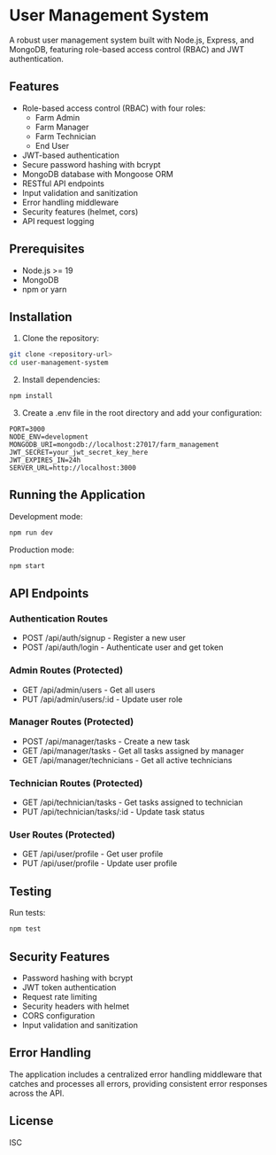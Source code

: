# User Management System

A robust user management system built with Node.js, Express, and MongoDB, featuring role-based access control (RBAC) and JWT authentication.

## Features

- Role-based access control (RBAC) with four roles:
  - Farm Admin
  - Farm Manager
  - Farm Technician
  - End User
- JWT-based authentication
- Secure password hashing with bcrypt
- MongoDB database with Mongoose ORM
- RESTful API endpoints
- Input validation and sanitization
- Error handling middleware
- Security features (helmet, cors)
- API request logging

## Prerequisites

- Node.js >= 19
- MongoDB
- npm or yarn

## Installation

1. Clone the repository:
```bash
git clone <repository-url>
cd user-management-system
```

2. Install dependencies:
```bash
npm install
```

3. Create a .env file in the root directory and add your configuration:
```env
PORT=3000
NODE_ENV=development
MONGODB_URI=mongodb://localhost:27017/farm_management
JWT_SECRET=your_jwt_secret_key_here
JWT_EXPIRES_IN=24h
SERVER_URL=http://localhost:3000
```

## Running the Application

Development mode:
```bash
npm run dev
```

Production mode:
```bash
npm start
```

## API Endpoints

### Authentication Routes
- POST /api/auth/signup - Register a new user
- POST /api/auth/login - Authenticate user and get token

### Admin Routes (Protected)
- GET /api/admin/users - Get all users
- PUT /api/admin/users/:id - Update user role

### Manager Routes (Protected)
- POST /api/manager/tasks - Create a new task
- GET /api/manager/tasks - Get all tasks assigned by manager
- GET /api/manager/technicians - Get all active technicians

### Technician Routes (Protected)
- GET /api/technician/tasks - Get tasks assigned to technician
- PUT /api/technician/tasks/:id - Update task status

### User Routes (Protected)
- GET /api/user/profile - Get user profile
- PUT /api/user/profile - Update user profile

## Testing

Run tests:
```bash
npm test
```

## Security Features

- Password hashing with bcrypt
- JWT token authentication
- Request rate limiting
- Security headers with helmet
- CORS configuration
- Input validation and sanitization

## Error Handling

The application includes a centralized error handling middleware that catches and processes all errors, providing consistent error responses across the API.

## License

ISC 